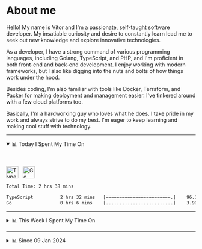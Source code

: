 # About me

Hello! My name is Vitor and I'm a passionate, self-taught software developer. My insatiable curiosity and desire to constantly learn lead me to seek out new knowledge and explore innovative technologies.

As a developer, I have a strong command of various programming languages, including Golang, TypeScript, and PHP, and I'm proficient in both front-end and back-end development. I enjoy working with modern frameworks, but I also like digging into the nuts and bolts of how things work under the hood.

Besides coding, I'm also familiar with tools like Docker, Terraform, and Packer for making deployment and management easier. I've tinkered around with a few cloud platforms too.

Basically, I'm a hardworking guy who loves what he does. I take pride in my work and always strive to do my best. I'm eager to keep learning and making cool stuff with technology.

---

<!-- ## 📊 Today I Spent My Time On -->

<details open>
<summary>📊 Today I Spent My Time On</summary>

&nbsp;

<!--DEVTIMER:TODAY:START-->
<img align="center" width="32px" src="https://cdn.simpleicons.org/typescript/3178C6" alt="TypeScript" />&nbsp;&nbsp;&nbsp;<img align="center" width="32px" src="https://cdn.simpleicons.org/go/00ADD8" alt="Go" />&nbsp;&nbsp;&nbsp;

```txt
Total Time: 2 hrs 38 mins

TypeScript          2 hrs 32 mins   [========================.]    96.10 %
Go                  0 hrs 6 mins    [.........................]    3.90 %
```

<!--DEVTIMER:TODAY:END-->

</details>

---
<details>
<summary>📊 This Week I Spent My Time On</summary>

&nbsp;

<!--DEVTIMER:WEEK:START-->
<img align="center" width="32px" src="https://cdn.simpleicons.org/typescript/3178C6" alt="TypeScript" />&nbsp;&nbsp;&nbsp;<img align="center" width="32px" src="https://cdn.simpleicons.org/go/00ADD8" alt="Go" />&nbsp;&nbsp;&nbsp;

```txt
Total Time: 2 hrs 38 mins

TypeScript          2 hrs 32 mins   [========================.]    96.10 %
Go                  0 hrs 6 mins    [.........................]    3.90 %
```

<!--DEVTIMER:WEEK:END-->
</details>

---


<details>
<summary>📊 Since 09 Jan 2024</summary>

&nbsp;

<!--DEVTIMER::START-->
<img align="center" width="32px" src="https://cdn.simpleicons.org/typescript/3178C6" alt="TypeScript" />&nbsp;&nbsp;&nbsp;<img align="center" width="32px" src="https://cdn.simpleicons.org/vuedotjs/4FC08D" alt="Vue" />&nbsp;&nbsp;&nbsp;<img align="center" width="32px" src="https://cdn.simpleicons.org/go/00ADD8" alt="Go" />&nbsp;&nbsp;&nbsp;<img align="center" width="32px" src="https://cdn.simpleicons.org/carrd/fff" alt="JSON" />&nbsp;&nbsp;&nbsp;<img align="center" width="32px" src="https://cdn.simpleicons.org/python/3776AB" alt="Python" />&nbsp;&nbsp;&nbsp;<img align="center" width="32px" src="https://cdn.simpleicons.org/gnubash/fff" alt="Bash" />&nbsp;&nbsp;&nbsp;<img align="center" width="32px" src="https://cdn.simpleicons.org/javascript/F7DF1E" alt="JavaScript" />&nbsp;&nbsp;&nbsp;<img align="center" width="32px" src="https://cdn.simpleicons.org/yaml/fff" alt="YAML" />&nbsp;&nbsp;&nbsp;<img align="center" width="32px" src="https://cdn.simpleicons.org/markdown/fff" alt="Markdown" />&nbsp;&nbsp;&nbsp;<img align="center" width="32px" src="https://cdn.simpleicons.org/html5/E34F26" alt="HTML" />&nbsp;&nbsp;&nbsp;<img align="center" width="32px" src="https://cdn.simpleicons.org/css3/1572B6" alt="CSS" />&nbsp;&nbsp;&nbsp;<img align="center" width="32px" src="https://cdn.simpleicons.org/academia/fff" alt="Text" />&nbsp;&nbsp;&nbsp;<img align="center" width="32px" src="https://cdn.simpleicons.org/php/777BB4" alt="PHP" />&nbsp;&nbsp;&nbsp;

```txt
Total Time: 187 hrs 4 mins

TypeScript          95 hrs 15 mins  [============.............]    50.93 %
Vue                 26 hrs 32 mins  [===......................]    14.18 %
Go                  17 hrs 32 mins  [==.......................]    9.37 %
JSON                11 hrs 32 mins  [=........................]    6.17 %
Python              9 hrs 11 mins   [=........................]    4.91 %
Bash                6 hrs 41 mins   [.........................]    3.57 %
JavaScript          5 hrs 51 mins   [.........................]    3.13 %
YAML                4 hrs 43 mins   [.........................]    2.52 %
Markdown            2 hrs 27 mins   [.........................]    1.31 %
SCSS                2 hrs 5 mins    [.........................]    1.11 %
SQL                 1 hrs 10 mins   [.........................]    0.63 %
Docker              0 hrs 48 mins   [.........................]    0.43 %
HTML                0 hrs 47 mins   [.........................]    0.42 %
XML                 0 hrs 20 mins   [.........................]    0.18 %
CSS                 0 hrs 13 mins   [.........................]    0.12 %
Text                0 hrs 10 mins   [.........................]    0.08 %
TSX                 0 hrs 9 mins    [.........................]    0.08 %
PHP                 0 hrs 7 mins    [.........................]    0.06 %
Nginx configuration file 0 hrs 2 mins    [.........................]    0.02 %
```

<!--DEVTIMER::END-->

</details>
